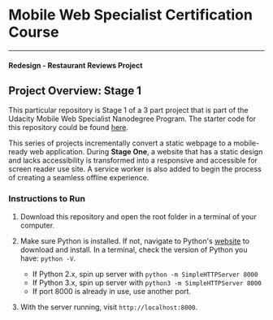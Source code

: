 # Mobile Web Specialist Certification Course
---
#### Redesign - Restaurant Reviews Project

## Project Overview: Stage 1
This particular repository is Stage 1 of a 3 part project that is part of the Udacity Mobile Web Specialist Nanodegree Program. The starter code for this repository could be found [here](https://github.com/udacity/mws-restaurant-stage-1).

This series of projects incrementally convert a static webpage to a mobile-ready web application. During **Stage One**, a website that has a static design and lacks accessibility is transformed into a responsive and accessible for screen reader use site. A service worker is also added to begin the process of creating a seamless offline experience. 

### Instructions to Run

1. Download this repository and open the root folder in a terminal of your computer.

2. Make sure Python is installed. If not, navigate to Python's [website](https://www.python.org/) to download and install. In a terminal, check the version of Python you have: `python -V`. 
    - If Python 2.x, spin up server with `python -m SimpleHTTPServer 8000`
    - If Python 3.x, spin up server with `python3 -m SimpleHTTPServer 8000`
    - If port 8000 is already in use, use another port. 
    
3. With the server running, visit `http://localhost:8000`.
    





